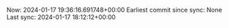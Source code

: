 Now: 2024-01-17 19:36:16.691748+00:00 Earliest commit since sync: None Last sync: 2024-01-17 18:12:12+00:00
